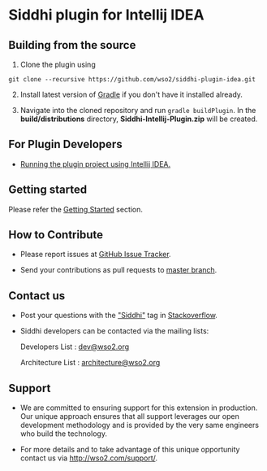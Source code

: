 
# Siddhi plugin for Intellij IDEA

## Building from the source

1) Clone the plugin using 
```
git clone --recursive https://github.com/wso2/siddhi-plugin-idea.git
```
2. Install latest version of [Gradle](https://gradle.org/) if you don't have it installed already.

3. Navigate into the cloned repository and run `gradle buildPlugin`. In the **build/distributions** directory, **Siddhi-Intellij-Plugin.zip** will be created.

## For Plugin Developers
* [Running the plugin project using Intellij IDEA.](docs/running-the-plugin)

## Getting started

Please refer the [Getting Started](https://siddhi-io.github.io/siddhi-plugin-idea/) section.

## How to Contribute
 
  * Please report issues at <a target="_blank" href="https://github.com/siddhi-io/siddhi-plugin-idea/issues">GitHub Issue 
  Tracker</a>.
  
  * Send your contributions as pull requests to <a target="_blank" href="https://github.com/siddhi-io/siddhi-plugin-idea/tree/master">master branch</a>. 
 
## Contact us 

 * Post your questions with the <a target="_blank" href="http://stackoverflow.com/search?q=siddhi">"Siddhi"</a> tag in <a target="_blank" href="http://stackoverflow.com/search?q=siddhi">Stackoverflow</a>. 
 
 * Siddhi developers can be contacted via the mailing lists:
 
    Developers List   : [dev@wso2.org](mailto:dev@wso2.org)
    
    Architecture List : [architecture@wso2.org](mailto:architecture@wso2.org)
 
## Support 

* We are committed to ensuring support for this extension in production. Our unique approach ensures that all support leverages our open development methodology and is provided by the very same engineers who build the technology. 

* For more details and to take advantage of this unique opportunity contact us via <a target="_blank" href="http://wso2.com/support?utm_source=gitanalytics&utm_campaign=gitanalytics_Jul17">http://wso2.com/support/</a>.
